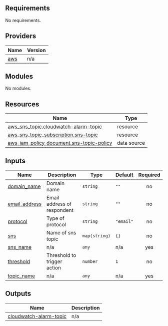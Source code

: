 ## Requirements

No requirements.

## Providers

| Name | Version |
|------|---------|
| <a name="provider_aws"></a> [aws](#provider\_aws) | n/a |

## Modules

No modules.

## Resources

| Name | Type |
|------|------|
| [aws_sns_topic.cloudwatch-alarm-topic](https://registry.terraform.io/providers/hashicorp/aws/latest/docs/resources/sns_topic) | resource |
| [aws_sns_topic_subscription.sns-topic](https://registry.terraform.io/providers/hashicorp/aws/latest/docs/resources/sns_topic_subscription) | resource |
| [aws_iam_policy_document.sns-topic-policy](https://registry.terraform.io/providers/hashicorp/aws/latest/docs/data-sources/iam_policy_document) | data source |

## Inputs

| Name | Description | Type | Default | Required |
|------|-------------|------|---------|:--------:|
| <a name="input_domain_name"></a> [domain\_name](#input\_domain\_name) | Domain name | `string` | `""` | no |
| <a name="input_email_address"></a> [email\_address](#input\_email\_address) | Email address of respondent | `string` | `""` | no |
| <a name="input_protocol"></a> [protocol](#input\_protocol) | Type of protocol | `string` | `"email"` | no |
| <a name="input_sns"></a> [sns](#input\_sns) | Name of sns topic | `map(string)` | `{}` | no |
| <a name="input_sns_name"></a> [sns\_name](#input\_sns\_name) | n/a | `any` | n/a | yes |
| <a name="input_threshold"></a> [threshold](#input\_threshold) | Threshold to trigger action | `number` | `1` | no |
| <a name="input_topic_name"></a> [topic\_name](#input\_topic\_name) | n/a | `any` | n/a | yes |

## Outputs

| Name | Description |
|------|-------------|
| <a name="output_cloudwatch-alarm-topic"></a> [cloudwatch-alarm-topic](#output\_cloudwatch-alarm-topic) | n/a |
